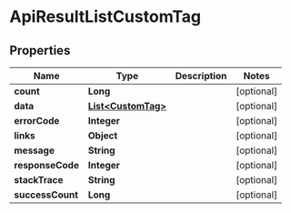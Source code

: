 
# ApiResultListCustomTag

## Properties
Name | Type | Description | Notes
------------ | ------------- | ------------- | -------------
**count** | **Long** |  |  [optional]
**data** | [**List&lt;CustomTag&gt;**](CustomTag.md) |  |  [optional]
**errorCode** | **Integer** |  |  [optional]
**links** | **Object** |  |  [optional]
**message** | **String** |  |  [optional]
**responseCode** | **Integer** |  |  [optional]
**stackTrace** | **String** |  |  [optional]
**successCount** | **Long** |  |  [optional]




